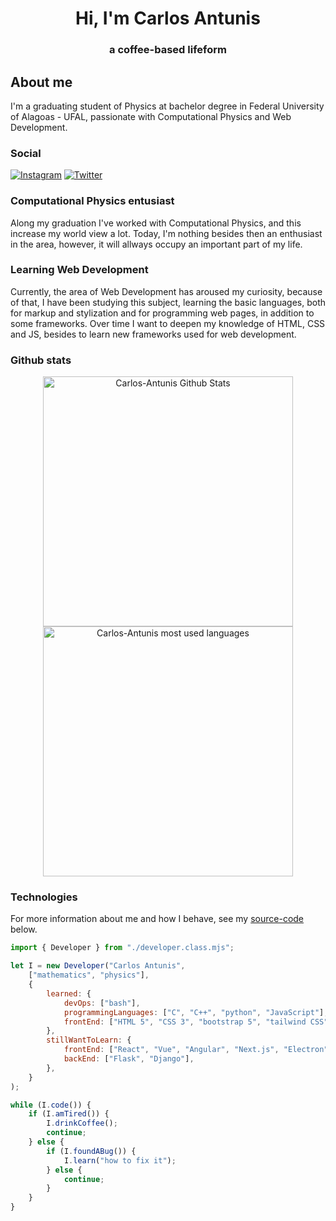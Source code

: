 <h1 align="center" id="Hi, I'm Carlos Antunis">Hi, I'm Carlos Antunis</h1>
<h3 align="center">a coffee-based lifeform</h3>

## About me

I'm a graduating student of Physics at bachelor degree in Federal University of Alagoas - UFAL, passionate with Computational Physics and Web Development.

### Social

[![Instagram](https://img.shields.io/badge/Instagram-%23E4405F.svg?logo=Instagram&?style=flatc&logoColor=white)](https://www.instagram.com/carlos.phys/)
[![Twitter](https://img.shields.io/badge/Twitter-%231DA1F2.svg?logo=Twitter&l&?style=flat&logoColor=white)](https://twitter.com/Carlos_Antunis)

### Computational Physics entusiast

Along my graduation I've worked with Computational Physics, and this increase my world view a lot. Today, I'm nothing besides then an enthusiast in the area, however, it will allways occupy an important part of my life.

### Learning Web Development

Currently, the area of Web Development has aroused my curiosity, because of that, I have been studying this subject, learning the basic languages, both for markup and stylization and for programming web pages, in addition to some frameworks. Over time I want to deepen my knowledge of HTML, CSS and JS, besides to learn new frameworks used for web development.

### Github stats

<div align="center">
    <div>
        <a href="https://github.com/Carlos-Antunis">
            <img  width="400rem" src="https://github-readme-stats.vercel.app/api?username=Carlos-Antunis&show_icons=true&theme=tokyonight&hide_border=true" alt="Carlos-Antunis Github Stats" />
        </a>
        <a href="https://github.com/Carlos-Antunis">
            <img width="400rem" src="https://github-readme-stats.vercel.app/api/top-langs/?username=carlos-antunis&langs_count=10&theme=tokyonight&hide_border=true&layout=compact&hide=fortran" alt="Carlos-Antunis most used languages" />
        </a>
    </div>
</div>

### Technologies

For more information about me and how I behave, see my [source-code](./source-code-of-me/me.mjs) below.

```javascript
import { Developer } from "./developer.class.mjs";

let I = new Developer("Carlos Antunis",
    ["mathematics", "physics"],
    {
        learned: {
            devOps: ["bash"],
            programmingLanguages: ["C", "C++", "python", "JavaScript"],
            frontEnd: ["HTML 5", "CSS 3", "bootstrap 5", "tailwind CSS", "JavaScript"],
        },
        stillWantToLearn: {
            frontEnd: ["React", "Vue", "Angular", "Next.js", "Electron", "React-native"],
            backEnd: ["Flask", "Django"],
        },
    }
);

while (I.code()) {
    if (I.amTired()) {
        I.drinkCoffee();
        continue;
    } else {
        if (I.foundABug()) {
            I.learn("how to fix it");
        } else {
            continue;
        }
    }
}
```
